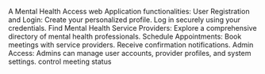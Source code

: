 A Mental Health Access web Application functionalities: 
User Registration and Login:
Create your personalized profile.
Log in securely using your credentials.
Find Mental Health Service Providers:
Explore a comprehensive directory of mental health professionals.
Schedule Appointments:
Book meetings with service providers.
Receive confirmation notifications.
Admin Access:
Admins can manage user accounts, provider profiles, and system settings.
control meeting status
